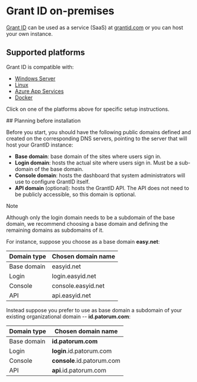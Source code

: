﻿# Grant ID on-premises

[Grant ID](../index.md) can be used as a service (SaaS) at [grantid.com](https://grantid.com) or you can host your own instance.

## Supported platforms

Grant ID is compatible with:

* [Windows Server](windows/index.md)
* [Linux](linux/index.md)
* [Azure App Services](azure/index.md)
* [Docker](docker/index.md)

Click on one of the platforms above for specific setup instructions.

<a name="planning" />
## Planning before installation

Before you start, you should have the following public domains defined and created on the corresponding DNS servers, pointing to the server
that will host your GrantID instance:

* **Base domain**: base domain of the sites where users sign in.
* **Login domain**: hosts the actual site where users sign in. Must be a sub-domain of the base domain.
* **Console domain**: hosts the dashboard that system administrators will use to configure GrantID itself.
* **API domain** (optional): hosts the GrantID API. The API does not need to be publicly accessible, so this domain is optional.

> [!NOTE]
> Although only the login domain needs to be a subdomain of the base domain, we recommend choosing a base domain and defining the remaining
> domains as subdomains of it.

For instance, suppose you choose as a base domain **easy.net**:

Domain type | Chosen domain name
----------- | ------------------
Base domain | easyid.net
Login       | login.easyid.net
Console     | console.easyid.net
API         | api.easyid.net

Instead suppose you prefer to use as base domain a subdomain of your existing organizational domain -- **id.patorum.com**:

Domain type | Chosen domain name
----------- | ------------------
Base domain | **id.patorum.com**
Login       | **login**.id.patorum.com
Console     | **console**.id.patorum.com
API         | **api**.id.patorum.com
